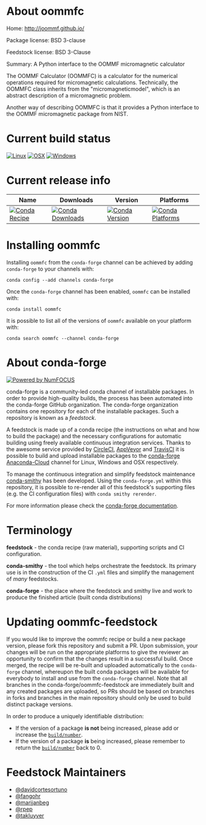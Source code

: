 <!--
# -*- mode: jinja -*-
-->

About oommfc
============

Home: http://joommf.github.io/

Package license: BSD 3-clause

Feedstock license: BSD 3-Clause

Summary: A Python interface to the OOMMF micromagnetic calculator

The OOMMF Calculator (OOMMFC) is a calculator for the numerical
operations required for micromagnetic calculations. Technically,
the OOMMFC class inherits from the "micromagneticmodel", which is
an abstract description of a micromagnetic problem.

Another way of describing OOMMFC is that it provides a Python
interface to the OOMMF micromagnetic package from NIST.


Current build status
====================

[![Linux](https://img.shields.io/circleci/project/github/conda-forge/oommfc-feedstock/master.svg?label=Linux)](https://circleci.com/gh/conda-forge/oommfc-feedstock)
[![OSX](https://img.shields.io/travis/conda-forge/oommfc-feedstock/master.svg?label=macOS)](https://travis-ci.org/conda-forge/oommfc-feedstock)
[![Windows](https://img.shields.io/appveyor/ci/conda-forge/oommfc-feedstock/master.svg?label=Windows)](https://ci.appveyor.com/project/conda-forge/oommfc-feedstock/branch/master)

Current release info
====================

| Name | Downloads | Version | Platforms |
| --- | --- | --- | --- |
| [![Conda Recipe](https://img.shields.io/badge/recipe-oommfc-green.svg)](https://anaconda.org/conda-forge/oommfc) | [![Conda Downloads](https://img.shields.io/conda/dn/conda-forge/oommfc.svg)](https://anaconda.org/conda-forge/oommfc) | [![Conda Version](https://img.shields.io/conda/vn/conda-forge/oommfc.svg)](https://anaconda.org/conda-forge/oommfc) | [![Conda Platforms](https://img.shields.io/conda/pn/conda-forge/oommfc.svg)](https://anaconda.org/conda-forge/oommfc) |

Installing oommfc
=================

Installing `oommfc` from the `conda-forge` channel can be achieved by adding `conda-forge` to your channels with:

```
conda config --add channels conda-forge
```

Once the `conda-forge` channel has been enabled, `oommfc` can be installed with:

```
conda install oommfc
```

It is possible to list all of the versions of `oommfc` available on your platform with:

```
conda search oommfc --channel conda-forge
```


About conda-forge
=================

[![Powered by NumFOCUS](https://img.shields.io/badge/powered%20by-NumFOCUS-orange.svg?style=flat&colorA=E1523D&colorB=007D8A)](http://numfocus.org)

conda-forge is a community-led conda channel of installable packages.
In order to provide high-quality builds, the process has been automated into the
conda-forge GitHub organization. The conda-forge organization contains one repository
for each of the installable packages. Such a repository is known as a *feedstock*.

A feedstock is made up of a conda recipe (the instructions on what and how to build
the package) and the necessary configurations for automatic building using freely
available continuous integration services. Thanks to the awesome service provided by
[CircleCI](https://circleci.com/), [AppVeyor](https://www.appveyor.com/)
and [TravisCI](https://travis-ci.org/) it is possible to build and upload installable
packages to the [conda-forge](https://anaconda.org/conda-forge)
[Anaconda-Cloud](https://anaconda.org/) channel for Linux, Windows and OSX respectively.

To manage the continuous integration and simplify feedstock maintenance
[conda-smithy](https://github.com/conda-forge/conda-smithy) has been developed.
Using the ``conda-forge.yml`` within this repository, it is possible to re-render all of
this feedstock's supporting files (e.g. the CI configuration files) with ``conda smithy rerender``.

For more information please check the [conda-forge documentation](https://conda-forge.org/docs/).

Terminology
===========

**feedstock** - the conda recipe (raw material), supporting scripts and CI configuration.

**conda-smithy** - the tool which helps orchestrate the feedstock.
                   Its primary use is in the construction of the CI ``.yml`` files
                   and simplify the management of *many* feedstocks.

**conda-forge** - the place where the feedstock and smithy live and work to
                  produce the finished article (built conda distributions)


Updating oommfc-feedstock
=========================

If you would like to improve the oommfc recipe or build a new
package version, please fork this repository and submit a PR. Upon submission,
your changes will be run on the appropriate platforms to give the reviewer an
opportunity to confirm that the changes result in a successful build. Once
merged, the recipe will be re-built and uploaded automatically to the
`conda-forge` channel, whereupon the built conda packages will be available for
everybody to install and use from the `conda-forge` channel.
Note that all branches in the conda-forge/oommfc-feedstock are
immediately built and any created packages are uploaded, so PRs should be based
on branches in forks and branches in the main repository should only be used to
build distinct package versions.

In order to produce a uniquely identifiable distribution:
 * If the version of a package **is not** being increased, please add or increase
   the [``build/number``](https://conda.io/docs/user-guide/tasks/build-packages/define-metadata.html#build-number-and-string).
 * If the version of a package **is** being increased, please remember to return
   the [``build/number``](https://conda.io/docs/user-guide/tasks/build-packages/define-metadata.html#build-number-and-string)
   back to 0.

Feedstock Maintainers
=====================

* [@davidcortesortuno](https://github.com/davidcortesortuno/)
* [@fangohr](https://github.com/fangohr/)
* [@marijanbeg](https://github.com/marijanbeg/)
* [@rpep](https://github.com/rpep/)
* [@takluyver](https://github.com/takluyver/)

